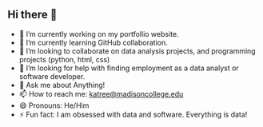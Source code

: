## Hi there 👋

- 🔭 I’m currently working on my portfollio website.
- 🌱 I’m currently learning GitHub collaboration.
- 👯 I’m looking to collaborate on data analysis projects, and programming projects (python, html, css)
- 🤔 I’m looking for help with finding employment as a data analyst or software developer.
- 💬 Ask me about Anything!
- 📫 How to reach me: katree@madisoncollege.edu 
- 😄 Pronouns: He/Him
- ⚡ Fun fact: I am obsessed with data and software. Everything is data!

<!--
**kellertree/kellertree** is a ✨ _special_ ✨ repository because its `README.md` (this file) appears on your GitHub profile.

Here are some ideas to get you started:

- 🔭 I’m currently working on ...
- 🌱 I’m currently learning ...
- 👯 I’m looking to collaborate on ...
- 🤔 I’m looking for help with ...
- 💬 Ask me about ...
- 📫 How to reach me: ...
- 😄 Pronouns: ...
- ⚡ Fun fact: ...
-->
